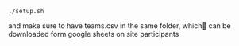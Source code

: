 `./setup.sh`

and make sure to have teams.csv in the same folder, which can be downloaded form
google sheets on site participants
